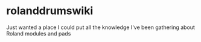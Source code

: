 # rolanddrumswiki
Just wanted a place I could put all the knowledge I've been gathering about Roland modules and pads
